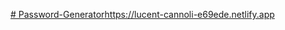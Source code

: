 [# Password-Generator](https://lucent-cannoli-e69ede.netlify.app)https://lucent-cannoli-e69ede.netlify.app
